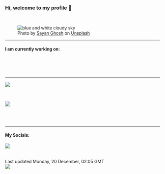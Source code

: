 <h3>Hi, welcome to my profile 👋</h3>

<br />
<figure>
  <img
    src="https://images.unsplash.com/photo-1601133819953-039fed32ef5f?crop=entropy&cs=tinysrgb&fit=max&fm=jpg&ixid=MnwyNzQ3MDB8MHwxfHJhbmRvbXx8fHx8fHx8fDE2Mzk5NjEzOTM&ixlib=rb-1.2.1&q=80&w=1080&auto=format"
    alt="blue and white cloudy sky" 
  />
  <figcaption>Photo by <a
    href="https://unsplash.com/@7th_verse?utm_source=Profile%20readme&utm_medium=referral">Sayan Ghosh</a> on <a
    href="https://unsplash.com/?utm_source=Profile%20readme&utm_medium=referral">Unsplash</a></figcaption>
</figure>


<hr />
<h4>I am currently working on:</h4>
<a href=""></a>

<br /><br /><br />

<hr />
<img
  src="https://github-readme-stats.vercel.app/api?username=shanelucy&show_icons=true&theme=calm"
/>
<br /><br /><br />

<img 
  src="https://github-readme-stats.vercel.app/api/top-langs/?username=shanelucy&theme=calm"
/>
<br /><br /><br /><br />
<hr />
<h4>My Socials:</h4>
<a href="https://uk.linkedin.com/in/shane-lucy-4735b616a">
  <img
    src="https://img.shields.io/badge/linkedin%20-%230077B5.svg?&style=for-the-badge&logo=linkedin&logoColor=white"
  />
</a>
<br /><br /><br />
Last updated Monday, 20 December, 02:05 GMT
<br />
<img
  src="https://github.com/ShaneLucy/ShaneLucy/workflows/README%20build/badge.svg"
/>
